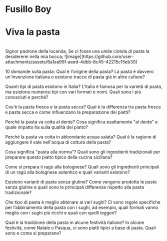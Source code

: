 # **Fusillo</span> Boy**
# Viva la pasta
<br>
Signor padrone della locanda, Se ci fosse una umile ciotola di pasta la desidererei nella mia bocca;
![image](https://github.com/user-attachments/assets/6a1ea95f-aeed-4dbb-8c45-42215c15eb30)

10 domande sulla pasta:
Qual è l'origine della pasta? La pasta è davvero un'invenzione italiana o esistono tracce di pasta già in altre culture?

Quanti tipi di pasta esistono in Italia? L'Italia è famosa per la varietà di pasta, ma esistono numerosi tipi con vari formati e nomi. Quali sono i più conosciuti e perché?

Cos'è la pasta fresca e la pasta secca? Qual è la differenza tra pasta fresca e pasta secca e come influenzano la preparazione dei piatti?

Perché la pasta va cotta al dente? Cosa significa esattamente "al dente" e quale impatto ha sulla qualità del piatto?

Perché la pasta va cotta in abbondante acqua salata? Qual è la ragione di aggiungere il sale nell'acqua di cottura della pasta?

Cosa significa "pasta alla norma"? Quali sono gli ingredienti tradizionali per preparare questo piatto tipico della cucina siciliana?

Come si prepara il ragù alla bolognese? Quali sono gli ingredienti principali di un ragù alla bolognese autentico e quali varianti esistono?

Esistono varianti di pasta senza glutine? Come vengono prodotte le paste senza glutine e quali sono le principali differenze rispetto alla pasta tradizionale?

Che tipo di pasta è meglio abbinare ai vari sughi? Ci sono regole specifiche per l’abbinamento della pasta con i sughi, ad esempio, quali formati vanno meglio con i sughi più ricchi e quali con quelli leggeri?

Qual è la tradizione della pasta in alcune festività italiane? In alcune festività, come Natale o Pasqua, ci sono piatti tipici a base di pasta. Quali sono e come si preparano?
